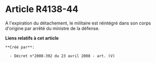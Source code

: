 # Article R4138-44

A l'expiration du détachement, le militaire est réintégré dans son corps d'origine par arrêté du ministre de la défense.

**Liens relatifs à cet article**

	**Créé par**:

	  - Décret n°2008-392 du 23 avril 2008 - art. (V)
